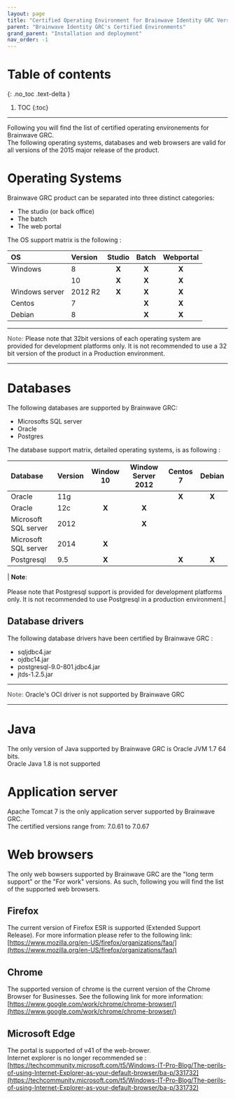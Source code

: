 ```yaml
---
layout: page
title: "Certified Operating Environment for Brainwave Identity GRC Version 2015"
parent: "Brainwave Identity GRC's Certified Environments"
grand_parent: "Installation and deployment"
nav_order: -1
---
```


# Table of contents
{: .no_toc .text-delta }

1. TOC
{:toc}
---

Following you will find the list of certified operating environements for Brainwave GRC.    
The following operating systems, databases and web browsers are valid for all versions of the 2015 major release of the product.    

# Operating Systems  

Brainwave GRC product can be separated into three distinct categories:    

- The studio (or back office)
- The batch  
- The web portal     

The OS support matrix is the following :

| **OS**         | **Version** | **Studio** | **Batch** | **Webportal** |
|:---------------|:------------|:----------:|:---------:|:-------------:|
| Windows        | 8           |   **X**    |   **X**   |     **X**     |
|                | 10          |   **X**    |   **X**   |     **X**     |
| Windows server | 2012 R2     |   **X**    |   **X**   |     **X**     |
| Centos         | 7           |            |   **X**   |     **X**     |
| Debian         | 8           |            |   **X**   |     **X**     |

---

<span style="color:grey">**Note:**</span> Please note that 32bit versions of each operating system are provided for development platforms only. It is not recommended to use a 32 bit version of the product in a Production environment.

---

# Databases

The following databases are supported by Brainwave GRC:     

- Microsofts SQL server
- Oracle
- Postgres

The database support matrix, detailed operating systems, is as following :   

| **Database**         | **Version** | **Window 10** | **Window Server 2012** | **Centos 7** | **Debian** |
|:---------------------|:------------|:-------------:|:----------------------:|:------------:|:----------:|
| Oracle               | 11g         |               |                        |    **X**     |   **X**    |
| Oracle               | 12c         |     **X**     |         **X**          |              |            |
| Microsoft SQL server | 2012        |               |         **X**          |              |            |
| Microsoft SQL server | 2014        |     **X**     |                        |              |            |
| Postgresql           | 9.5         |     **X**     |                        |    **X**     |   **X**    |

| **Note**: <br><br> Please note that Postgresql support is provided for development platforms only. It is not recommended to use Postgresql in a production environment.|

## Database drivers  

The following database drivers have been certified by Brainwave GRC :      

- sqljdbc4.jar
- ojdbc14.jar
- postgresql-9.0-801.jdbc4.jar
- jtds-1.2.5.jar

---

<span style="color:grey">**Note:**</span> Oracle's OCI driver is not supported by Brainwave GRC

---

# Java  

The only version of Java supported by Brainwave GRC is Oracle JVM 1.7 64 bits.  
Oracle Java 1.8 is not supported  

# Application server

Apache Tomcat 7 is the only application server supported by Brainwave GRC.  
The certified versions range from: 7.0.61 to 7.0.67  

# Web browsers

The only web bowsers supported by Brainwave GRC are the "long term support" or the "For work" versions. As such, following you will find the list of the supported web browsers.  

## Firefox

The current version of Firefox ESR is supported (Extended Support Release). For more information please refer to the following link:   
[https://www.mozilla.org/en-US/firefox/organizations/faq/](https://www.mozilla.org/en-US/firefox/organizations/faq/)

## Chrome

The supported version of chrome is the current version of the Chrome Browser for Businesses. See the following link for more information:   
[https://www.google.com/work/chrome/chrome-browser/](https://www.google.com/work/chrome/chrome-browser/)

## Microsoft Edge

The portal is supported of v41 of the web-brower.   
Internet explorer is no longer recommended se : [https://techcommunity.microsoft.com/t5/Windows-IT-Pro-Blog/The-perils-of-using-Internet-Explorer-as-your-default-browser/ba-p/331732](https://techcommunity.microsoft.com/t5/Windows-IT-Pro-Blog/The-perils-of-using-Internet-Explorer-as-your-default-browser/ba-p/331732)
